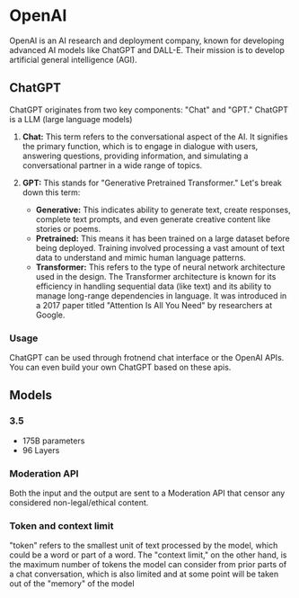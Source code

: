 # OpenAI
OpenAI is an AI research and deployment company, known for developing advanced AI models like ChatGPT and DALL-E. Their mission is to develop artificial general intelligence (AGI).

## ChatGPT
ChatGPT originates from two key components: "Chat" and "GPT."
ChatGPT is a LLM (large language models)

1. **Chat:** This term refers to the conversational aspect of the AI. It signifies the primary function, which is to engage in dialogue with users, answering questions, providing information, and simulating a conversational partner in a wide range of topics.

2. **GPT:** This stands for "Generative Pretrained Transformer." Let's break down this term:
   - **Generative:** This indicates ability to generate text, create responses, complete text prompts, and even generate creative content like stories or poems.
   - **Pretrained:** This means it has been trained on a large dataset before being deployed. Training involved processing a vast amount of text data to understand and mimic human language patterns.
   - **Transformer:** This refers to the type of neural network architecture used in the design. The Transformer architecture is known for its efficiency in handling sequential data (like text) and its ability to manage long-range dependencies in language. It was introduced in a 2017 paper titled "Attention Is All You Need" by researchers at Google.

### Usage
ChatGPT can be used through frotnend chat interface or the OpenAI APIs. You can even build your own ChatGPT based on these apis.

## Models
### 3.5
- 175B parameters
- 96 Layers

### Moderation API
Both the input and the output are sent to a Moderation API that censor any considered non-legal/ethical content.

### Token and context limit
"token" refers to the smallest unit of text processed by the model, which could be a word or part of a word.
The "context limit," on the other hand, is the maximum number of tokens the model can consider from prior parts of a chat conversation, which is also limited and at some point will be taken out of the "memory" of the model